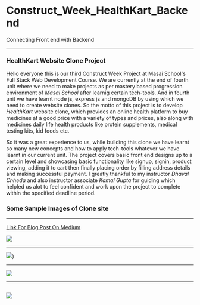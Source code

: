 # Construct_Week_HealthKart_Backend
 Connecting Front end with Backend

  ---
 
### **HealthKart Website Clone Project**

Hello everyone this is our third Construct Week Project at Masai School's Full Stack Web Development Course. We are currently at the end of fourth unit where we need to make projects as per mastery based progression environment of _Masai School_ after learnig certain tech-tools. And in fourth unit we have learnt node js, express js and mongoDB by using which we need to create website clones. So the motto of this project is to develop *HealthKart* website clone, which provides an online health platform to buy medicines at a good price with a variety of types and prices, also along with medicines daily life health products like protein supplements, medical testing kits, kid foods etc.

  So it was a great experience to us, while building this clone we have learnt so many new concepts and how to apply tech-tools whatever we have learnt in our current unit. The project covers basic front end designs up to a certain level and showcasing basic functionality like signup, signin, product viewing, adding it to cart then finally placing order by filling address details and making successful payment. I greatly thankful to my instructor *Dhaval Chheda* and also instructor associate *Kamal Gupta* for guiding which helpled us alot to feel confident and work upon the project to complete within the specified deadline period.
 
 
### Some Sample Images of Clone site
---

[Link For Blog Post On Medium](https://medium.com/@premuhulikoppe/my-first-construct-week-project-1331359a7c7f)

 ![](.vscode/Blog%Images/Home%page.png)
 
 ---
 ![](.vscode/Blog%Images/Signup%Login%Page.png))
 
 ---
 ![](.vscode/Blog%Images/Products%Page.png)
 
 ---
 ![](.vscode/Blog%Images/product%view%page.png)
 ---



